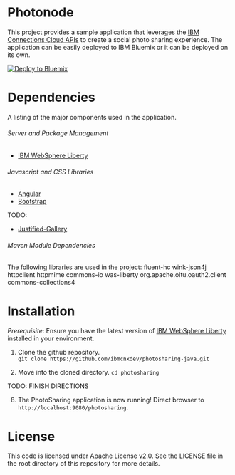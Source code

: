 # Photonode

This project provides a sample application that leverages the [IBM Connections Cloud APIs](https://developer.ibm.com/social/) to create a social photo sharing experience. The application can be easily deployed to IBM Bluemix or it can be deployed on its own.

[![Deploy to Bluemix](https://bluemix.net/deploy/button.png)](https://bluemix.net/deploy?repository=https://github.com/ibmcnxdev/photosharing-java.git)

# Dependencies

A listing of the major components used in the application.

###### Server and Package Management
* [IBM WebSphere Liberty](https://developer.ibm.com/wasdev/websphere-liberty/)

###### Javascript and CSS Libraries
* [Angular](https://github.com/angular/angular.js)
* [Bootstrap](https://github.com/twbs/bootstrap)

TODO: 
* [Justified-Gallery](https://github.com/miromannino/Justified-Gallery)

###### Maven Module Dependencies 
The following libraries are used in the project:
fluent-hc
wink-json4j
httpclient
httpmime
commons-io
was-liberty
org.apache.oltu.oauth2.client
commons-collections4

# Installation

*Prerequisite*: 
Ensure you have the latest version of [IBM WebSphere Liberty](https://developer.ibm.com/wasdev/websphere-liberty/) installed in your environment. 

1. Clone the github repository.  
`git clone https://github.com/ibmcnxdev/photosharing-java.git`  

2. Move into the cloned directory.
`cd photosharing`  

TODO: FINISH DIRECTIONS 

8. The PhotoSharing application is now running! Direct browser to `http://localhost:9080/photosharing`.  

# License

This code is licensed under Apache License v2.0. See the LICENSE file in the root directory of this repository for more details.

